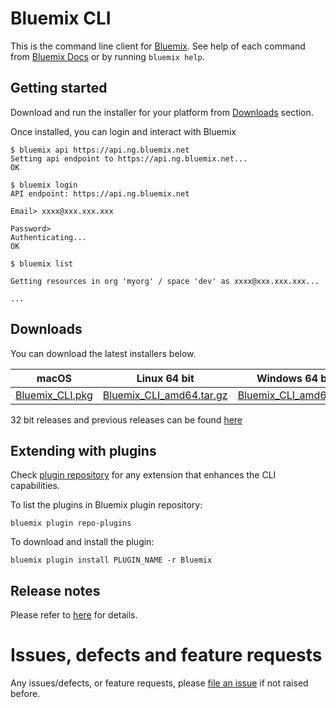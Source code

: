 # Bluemix CLI

This is the command line client for [Bluemix](https://console.ng.bluemix.net/). See help of each command from [Bluemix Docs](https://console.ng.bluemix.net/docs/cli/reference/bluemix_cli/index.html) or by running `bluemix help`.

## Getting started

Download and run the installer for your platform from [Downloads](#downloads) section.

Once installed, you can login and interact with Bluemix
```
$ bluemix api https://api.ng.bluemix.net
Setting api endpoint to https://api.ng.bluemix.net...
OK

$ bluemix login
API endpoint: https://api.ng.bluemix.net

Email> xxxx@xxx.xxx.xxx

Password> 
Authenticating...
OK

$ bluemix list

Getting resources in org 'myorg' / space 'dev' as xxxx@xxx.xxx.xxx...

...
```

## Downloads
You can download the latest installers below.

| **macOS** | **Linux 64 bit** | **Windows 64 bit** |
|-----------|------------------|--------------------|
| [Bluemix_CLI.pkg](http://public.dhe.ibm.com/cloud/bluemix/cli/bluemix-cli/Bluemix_CLI.pkg) | [Bluemix_CLI_amd64.tar.gz](http://public.dhe.ibm.com/cloud/bluemix/cli/bluemix-cli/Bluemix_CLI_amd64.tar.gz) | [Bluemix_CLI_amd64.exe](http://public.dhe.ibm.com/cloud/bluemix/cli/bluemix-cli/Bluemix_CLI_amd64.exe) |


32 bit releases and previous releases can be found [here](https://github.com/IBM-Bluemix/bluemix-cli-release/releases)

## Extending with plugins

Check [plugin repository](http://plugins.ng.bluemix.net/ui/repository.html#bluemix-plugins) for any extension that enhances the CLI capabilities.


To list the plugins in Bluemix plugin repository:

```
bluemix plugin repo-plugins

```

To download and install the plugin:

```
bluemix plugin install PLUGIN_NAME -r Bluemix

```

## Release notes

Please refer to [here](https://github.com/IBM-Bluemix/bluemix-cli-release/releases) for details.


# Issues, defects and feature requests

Any issues/defects, or feature requests, please [file an issue](https://github.com/IBM-Bluemix/bluemix-cli-release/issues) if not raised before.